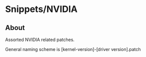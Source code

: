 # Snippets/NVIDIA

## About

Assorted NVIDIA related patches.

General naming scheme is [kernel-version]-[driver version].patch
